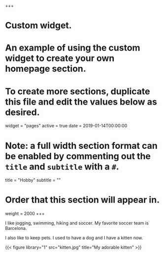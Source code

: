 
+++
# Custom widget.
# An example of using the custom widget to create your own homepage section.
# To create more sections, duplicate this file and edit the values below as desired.
widget = "pages"
active = true
date = 2019-01-14T00:00:00

# Note: a full width section format can be enabled by commenting out the `title` and `subtitle` with a `#`.
title = "Hobby"
subtitle = ""

# Order that this section will appear in.
weight = 2000
+++

I like jogging, swimming, hiking and soccer. My favorite soccer team is Barcelona.

I also like to keep pets. I used to have a dog and I have a kitten now.  

{{< figure library="1" src="kitten.jpg" title="My adorable kitten" >}}
